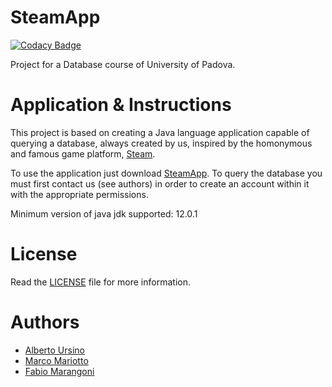 SteamApp
========

[![Codacy Badge](https://api.codacy.com/project/badge/Grade/e5ddd5f4a0ed4467b1ef919fa36b96a3)](https://app.codacy.com/manual/lettomobile/SteamApp?utm_source=github.com&utm_medium=referral&utm_content=lettomobile/SteamApp&utm_campaign=Badge_Grade_Dashboard)

Project for a Database course of University of Padova.<br>

Application & Instructions
============

This project is based on creating a Java language application
capable of querying a database, always created by us, inspired by the homonymous and famous game platform, [Steam](https://store.steampowered.com/). 

To use the application just download [SteamApp](https://github.com/lettomobile/SteamApp/blob/master/SteamApp.jar).
To query the database you must first contact us (see authors) in order to create an account within it with the appropriate permissions.

Minimum version of java jdk supported: 12.0.1

License
=======

Read the [LICENSE](https://github.com/AlbertoUrsino/SteamApp/blob/master/LICENSE) file for more information.

Authors
======
* [Alberto Ursino](https://github.com/AlbertoUrsino)
* [Marco Mariotto](https://github.com/d-u-d-e)
* [Fabio Marangoni](https://github.com/Fabio-Marangoni)
